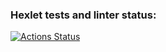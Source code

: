 ### Hexlet tests and linter status:
[![Actions Status](https://github.com/kvalexandr/php-project-48/actions/workflows/hexlet-check.yml/badge.svg)](https://github.com/kvalexandr/php-project-48/actions)